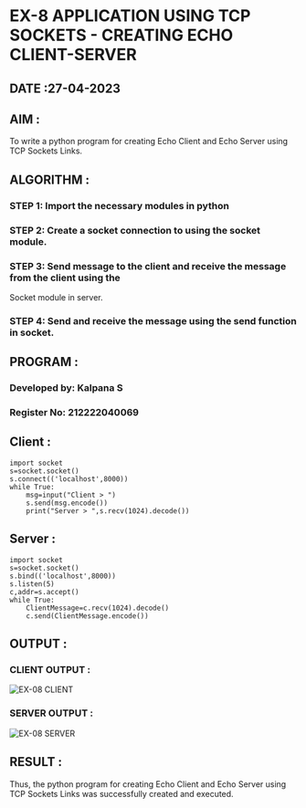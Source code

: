 # EX-8 APPLICATION USING TCP SOCKETS - CREATING ECHO CLIENT-SERVER

## DATE :27-04-2023

## AIM :
To write a python program for creating Echo Client and Echo Server using TCP Sockets Links.


## ALGORITHM :
### STEP 1: Import the necessary modules in python
### STEP 2: Create a socket connection to using the socket module.
### STEP 3: Send message to the client and receive the message from the client using the 
  Socket module in server.
### STEP 4: Send and receive the message using the send function in socket.


## PROGRAM :
### Developed by: Kalpana S
### Register No: 212222040069
## Client :
```
import socket
s=socket.socket()
s.connect(('localhost',8000))
while True:
    msg=input("Client > ")
    s.send(msg.encode())
    print("Server > ",s.recv(1024).decode())
```
## Server :
```
import socket
s=socket.socket()
s.bind(('localhost',8000))
s.listen(5)
c,addr=s.accept()
while True:
    ClientMessage=c.recv(1024).decode()
    c.send(ClientMessage.encode())
 ```

## OUTPUT :
### CLIENT OUTPUT :
![EX-08 CLIENT](https://github.com/Kalpanareshma/EX-8/assets/122040453/8b0fce4e-ed80-4290-b891-3aaae5a0ac1e)
### SERVER OUTPUT :
![EX-08 SERVER](https://github.com/Kalpanareshma/EX-8/assets/122040453/8cffa948-3feb-4bae-a8df-6f715b26c829)




## RESULT :
Thus, the python program for creating Echo Client and Echo Server using TCP Sockets Links was successfully created and executed.
